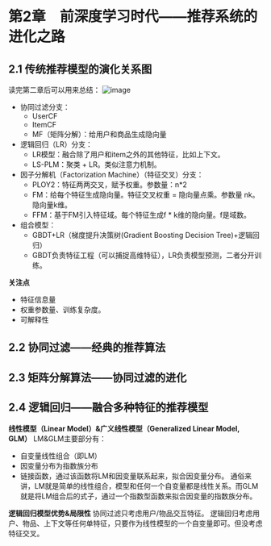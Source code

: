 
# 第2章　前深度学习时代——推荐系统的进化之路

## 2.1 传统推荐模型的演化关系图
读完第二章后可以用来总结：
![image](https://github.com/rejector7/JavaFullStack/assets/20394580/430856bb-4031-48bb-afa2-b6a471aa3319)

* 协同过滤分支：
  * UserCF
  * ItemCF
  * MF（矩阵分解）：给用户和商品生成隐向量
* 逻辑回归（LR）分支：
  * LR模型：融合除了用户和item之外的其他特征，比如上下文。
  * LS-PLM：聚类 + LR。类似注意力机制。
* 因子分解机（Factorization Machine）（特征交叉）分支：
  * PLOY2：特征两两交叉，赋予权重。参数量：n*2
  * FM：给每个特征生成隐向量。特征交叉权重 = 隐向量点乘。参数量 nk。隐向量k维。
  * FFM：基于FM引入特征域。每个特征生成f * k维的隐向量。f是域数。
* 组合模型：
  * GBDT+LR（梯度提升决策树(Gradient Boosting Decision Tree)+逻辑回归）
  * GBDT负责特征工程（可以捕捉高维特征），LR负责模型预测，二者分开训练。
 
**关注点**
* 特征信息量
* 权重参数量、训练复杂度。
* 可解释性

## 2.2 协同过滤——经典的推荐算法
## 2.3 矩阵分解算法——协同过滤的进化
## 2.4 逻辑回归——融合多种特征的推荐模型

**线性模型（Linear Model）&广义线性模型（Generalized Linear Model, GLM）**
LM&GLM主要部分有：
* 自变量线性组合（即LM）
* 因变量分布为指数族分布
* 链接函数，通过该函数将LM和因变量联系起来，拟合因变量分布。
通俗来讲，LM就是简单的线性组合，模型和任何一个自变量都是线性关系。而GLM就是将LM组合后的式子，通过一个指数型函数来拟合因变量的指数族分布。

**逻辑回归模型优势&局限性**
协同过滤只考虑用户/物品交互特征。
逻辑回归考虑用户、物品、上下文等任何单特征，只要作为线性模型的一个自变量即可。但没考虑特征交叉。


